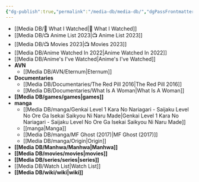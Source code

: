 ```yaml
---
{"dg-publish":true,"permalink":"/media-db/media-db/","dgPassFrontmatter":true,"noteIcon":"1","created":"2023-11-14T21:08:35.963+05:30","updated":"2023-12-20T12:33:22.572+05:30"}
---
```




- [[Media DB/👀 What I Watched\|👀 What I Watched]]
- [[Media DB/📺 Anime List 2023\|📺 Anime List 2023]]
- [[Media DB/📺 Movies 2023\|📺 Movies 2023]]
- [[Media DB/Anime Watched In 2022\|Anime Watched In 2022]]
- [[Media DB/Anime's I've Watched\|Anime's I've Watched]]
- **AVN**
	- [[Media DB/AVN/Eternum\|Eternum]]
- **Documentaries**
	- [[Media DB/Documentaries/The Red Pill 2016\|The Red Pill 2016]]
	- [[Media DB/Documentaries/What Is A Woman\|What Is A Woman]]
- **[[Media DB/games/games\|games]]**
- **manga**
	- [[Media DB/manga/Genkai Level 1 Kara No Nariagari - Saijaku Level No Ore Ga Isekai Saikyou Ni Naru Made\|Genkai Level 1 Kara No Nariagari - Saijaku Level No Ore Ga Isekai Saikyou Ni Naru Made]]
	- [[manga\|Manga]]
	- [[Media DB/manga/MF Ghost (2017)\|MF Ghost (2017)]]
	- [[Media DB/manga/Origin\|Origin]]
- **[[Media DB/Manhwa/Manhwa\|Manhwa]]**
- **[[Media DB/movies/movies\|movies]]**
- **[[Media DB/series/series\|series]]**
- [[Media DB/Watch List\|Watch List]]
- **[[Media DB/wiki/wiki\|wiki]]**


